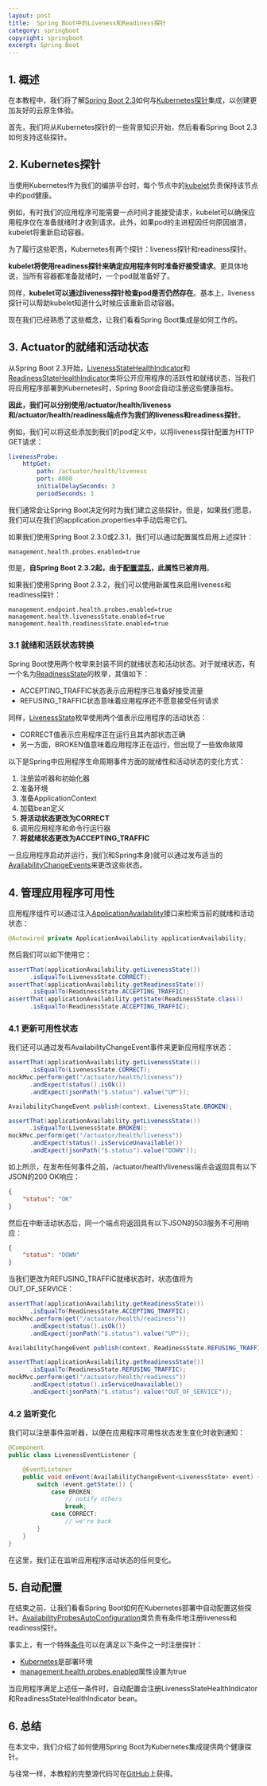```yaml
---
layout: post
title:  Spring Boot中的Liveness和Readiness探针
category: springboot
copyright: springboot
excerpt: Spring Boot
---
```


## 1. 概述

在本教程中，我们将了解[Spring Boot 2.3](https://github.com/spring-projects/spring-boot/wiki/Spring-Boot-2.3-Release-Notes)如何与[Kubernetes探针]()集成，以创建更加友好的云原生体验。

首先，我们将从Kubernetes探针的一些背景知识开始，然后看看Spring Boot 2.3如何支持这些探针。

## 2. Kubernetes探针

当使用Kubernetes作为我们的编排平台时，每个节点中的[kubelet](https://kubernetes.io/docs/admin/kubelet/)负责保持该节点中的pod健康。

例如，有时我们的应用程序可能需要一点时间才能接受请求，kubelet可以确保应用程序仅在准备就绪时才收到请求。此外，如果pod的主进程因任何原因崩溃，kubelet将重新启动容器。

为了履行这些职责，Kubernetes有两个探针：liveness探针和readiness探针。

**kubelet将使用readiness探针来确定应用程序何时准备好接受请求**。更具体地说，当所有容器都准备就绪时，一个pod就准备好了。

同样，**kubelet可以通过liveness探针检查pod是否仍然存在**。基本上，liveness探针可以帮助kubelet知道什么时候应该重新启动容器。

现在我们已经熟悉了这些概念，让我们看看Spring Boot集成是如何工作的。

## 3. Actuator的就绪和活动状态

从Spring Boot 2.3开始，[LivenessStateHealthIndicator](https://github.com/spring-projects/spring-boot/blob/master/spring-boot-project/spring-boot-actuator/src/main/java/org/springframework/boot/actuate/availability/LivenessStateHealthIndicator.java)和[ReadinessStateHealthIndicator](https://github.com/spring-projects/spring-boot/blob/master/spring-boot-project/spring-boot-actuator/src/main/java/org/springframework/boot/actuate/availability/ReadinessStateHealthIndicator.java)类将公开应用程序的活跃性和就绪状态，当我们将应用程序部署到Kubernetes时，Spring Boot会自动注册这些健康指标。

**因此，我们可以分别使用/actuator/health/liveness和/actuator/health/readiness端点作为我们的liveness和readiness探针**。

例如，我们可以将这些添加到我们的pod定义中，以将liveness探针配置为HTTP GET请求：

```yaml
livenessProbe:
    httpGet:
        path: /actuator/health/liveness
        port: 8080
        initialDelaySeconds: 3
        periodSeconds: 3
```

我们通常会让Spring Boot决定何时为我们建立这些探针。但是，如果我们愿意，我们可以在我们的application.properties中手动启用它们。

如果我们使用Spring Boot 2.3.0或2.3.1，我们可以通过配置属性启用上述探针：

```properties
management.health.probes.enabled=true
```

但是，**自Spring Boot 2.3.2起，由于[配置混乱](https://github.com/spring-projects/spring-boot/issues/22107)，此属性已被弃用**。

如果我们使用Spring Boot 2.3.2，我们可以使用新属性来启用liveness和readiness探针：

```properties
management.endpoint.health.probes.enabled=true
management.health.livenessState.enabled=true
management.health.readinessState.enabled=true
```

### 3.1 就绪和活跃状态转换

Spring Boot使用两个枚举来封装不同的就绪状态和活动状态。对于就绪状态，有一个名为[ReadinessState](https://github.com/spring-projects/spring-boot/blob/master/spring-boot-project/spring-boot/src/main/java/org/springframework/boot/availability/ReadinessState.java)的枚举，其值如下：

-   ACCEPTING_TRAFFIC状态表示应用程序已准备好接受流量 
-   REFUSING_TRAFFIC状态意味着应用程序还不愿意接受任何请求

同样，[LivenessState](https://github.com/spring-projects/spring-boot/blob/master/spring-boot-project/spring-boot/src/main/java/org/springframework/boot/availability/LivenessState.java)枚举使用两个值表示应用程序的活动状态：

-   CORRECT值表示应用程序正在运行且其内部状态正确
-   另一方面，BROKEN值意味着应用程序正在运行，但出现了一些致命故障

以下是Spring中应用程序生命周期事件方面的就绪性和活动状态的变化方式：

1.  注册监听器和初始化器
2.  准备环境
3.  准备ApplicationContext
4.  加载bean定义
5.  **将活动状态更改为CORRECT**
6.  调用应用程序和命令行运行器
7.  **将就绪状态更改为ACCEPTING_TRAFFIC**

一旦应用程序启动并运行，我们(和Spring本身)就可以通过发布适当的[AvailabilityChangeEvents](https://github.com/spring-projects/spring-boot/blob/master/spring-boot-project/spring-boot/src/main/java/org/springframework/boot/availability/AvailabilityChangeEvent.java)来更改这些状态。

## 4. 管理应用程序可用性

应用程序组件可以通过注入[ApplicationAvailability](https://github.com/spring-projects/spring-boot/blob/master/spring-boot-project/spring-boot/src/main/java/org/springframework/boot/availability/ApplicationAvailability.java)接口来检索当前的就绪和活动状态：

```java
@Autowired private ApplicationAvailability applicationAvailability;
```

然后我们可以如下使用它：

```java
assertThat(applicationAvailability.getLivenessState())
      .isEqualTo(LivenessState.CORRECT);
assertThat(applicationAvailability.getReadinessState())
      .isEqualTo(ReadinessState.ACCEPTING_TRAFFIC);
assertThat(applicationAvailability.getState(ReadinessState.class))
      .isEqualTo(ReadinessState.ACCEPTING_TRAFFIC);
```

### 4.1 更新可用性状态

我们还可以通过发布AvailabilityChangeEvent事件来更新应用程序状态：

```java
assertThat(applicationAvailability.getLivenessState())
      .isEqualTo(LivenessState.CORRECT);
mockMvc.perform(get("/actuator/health/liveness"))
      .andExpect(status().isOk())
      .andExpect(jsonPath("$.status").value("UP"));

AvailabilityChangeEvent.publish(context, LivenessState.BROKEN);

assertThat(applicationAvailability.getLivenessState())
      .isEqualTo(LivenessState.BROKEN);
mockMvc.perform(get("/actuator/health/liveness"))
      .andExpect(status().isServiceUnavailable())
      .andExpect(jsonPath("$.status").value("DOWN"));
```

如上所示，在发布任何事件之前，/actuator/health/liveness端点会返回具有以下JSON的200 OK响应：

```json
{
    "status": "OK"
}
```

然后在中断活动状态后，同一个端点将返回具有以下JSON的503服务不可用响应：

```json
{
    "status": "DOWN"
}
```

当我们更改为REFUSING_TRAFFIC就绪状态时，状态值将为 OUT_OF_SERVICE：

```java
assertThat(applicationAvailability.getReadinessState())
      .isEqualTo(ReadinessState.ACCEPTING_TRAFFIC);
mockMvc.perform(get("/actuator/health/readiness"))
      .andExpect(status().isOk())
      .andExpect(jsonPath("$.status").value("UP"));

AvailabilityChangeEvent.publish(context, ReadinessState.REFUSING_TRAFFIC);

assertThat(applicationAvailability.getReadinessState())
      .isEqualTo(ReadinessState.REFUSING_TRAFFIC);
mockMvc.perform(get("/actuator/health/readiness"))
      .andExpect(status().isServiceUnavailable())
      .andExpect(jsonPath("$.status").value("OUT_OF_SERVICE"));
```

### 4.2 监听变化

我们可以注册事件监听器，以便在应用程序可用性状态发生变化时收到通知：

```java
@Component
public class LivenessEventListener {

    @EventListener
    public void onEvent(AvailabilityChangeEvent<LivenessState> event) {
        switch (event.getState()) {
            case BROKEN:
                // notify others
                break;
            case CORRECT:
                // we're back
        }
    }
}
```

在这里，我们正在监听应用程序活动状态的任何变化。

## 5. 自动配置

在结束之前，让我们看看Spring Boot如何在Kubernetes部署中自动配置这些探针。[AvailabilityProbesAutoConfiguration](https://github.com/spring-projects/spring-boot/blob/master/spring-boot-project/spring-boot-actuator-autoconfigure/src/main/java/org/springframework/boot/actuate/autoconfigure/availability/AvailabilityProbesAutoConfiguration.java)类负责有条件地注册liveness和readiness探针。

事实上，有一个特殊[条件](https://github.com/spring-projects/spring-boot/blob/ba7a42088e86e442c327c7a5143cd275a92ae844/spring-boot-project/spring-boot-actuator-autoconfigure/src/main/java/org/springframework/boot/actuate/autoconfigure/availability/AvailabilityProbesAutoConfiguration.java#L74)可以在满足以下条件之一时注册探针：

-   [Kubernetes](https://github.com/spring-projects/spring-boot/blob/ba7a42088e86e442c327c7a5143cd275a92ae844/spring-boot-project/spring-boot-actuator-autoconfigure/src/main/java/org/springframework/boot/actuate/autoconfigure/availability/AvailabilityProbesAutoConfiguration.java#L88)是部署环境
-   [management.health.probes.enabled](https://github.com/spring-projects/spring-boot/blob/ba7a42088e86e442c327c7a5143cd275a92ae844/spring-boot-project/spring-boot-actuator-autoconfigure/src/main/java/org/springframework/boot/actuate/autoconfigure/availability/AvailabilityProbesAutoConfiguration.java#L82)属性设置为true

当应用程序满足上述任一条件时，自动配置会注册LivenessStateHealthIndicator和ReadinessStateHealthIndicator bean。

## 6. 总结

在本文中，我们介绍了如何使用Spring Boot为Kubernetes集成提供两个健康探针。

与往常一样，本教程的完整源代码可在[GitHub](https://github.com/tuyucheng7/taketoday-tutorial4j/tree/master/spring-boot-modules/spring-boot-actuator)上获得。